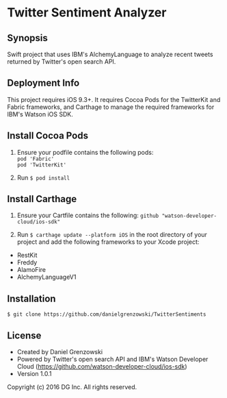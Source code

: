 # Twitter Sentiment Analyzer

## Synopsis
Swift project that uses IBM's AlchemyLanguage to analyze recent tweets returned by Twitter's open search API.

## Deployment Info
This project requires iOS 9.3+. It requires Cocoa Pods for the TwitterKit and Fabric frameworks, and Carthage to manage the required frameworks for IBM's Watson iOS SDK.

## Install Cocoa Pods
1. Ensure your podfile contains the following pods:  
`pod 'Fabric'`  
`pod 'TwitterKit'`  

2. Run `$ pod install`

## Install Carthage

1. Ensure your Cartfile contains the following: `github "watson-developer-cloud/ios-sdk"`  

2. Run `$ carthage update --platform iOS` in the root directory of your project and add the following frameworks to your Xcode project:  
 * RestKit  
 * Freddy  
 * AlamoFire  
 * AlchemyLanguageV1  

## Installation
`$ git clone https://github.com/danielgrenzowski/TwitterSentiments`

## License
* Created by Daniel Grenzowski<br />
* Powered by Twitter's open search API and IBM's Watson Developer Cloud (https://github.com/watson-developer-cloud/ios-sdk)  
* Version 1.0.1  
  
Copyright (c) 2016 DG Inc. All rights reserved.  